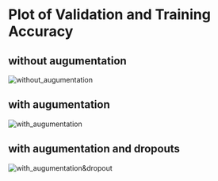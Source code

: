 # Plot of Validation and Training Accuracy 

## without augumentation
![without_augumentation](https://github.com/sieun-Bae/deep-learning/tree/master/images/without_augumentation.png)

## with augumentation
![with_augumentation](https://github.com/sieun-Bae/deep-learning/tree/master/images/with_augumentation.png)

## with augumentation and dropouts
![with_augumentation&dropout](https://github.com/sieun-Bae/deep-learning/tree/master/images/with_augumentation&dropout.png)
